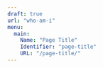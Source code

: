 ```yaml
---
draft: true
url: "who-am-i"
menu:
  main:
    Name: "Page Title"
    Identifier: "page-title"
    URL: "/page-title/"
---
```

